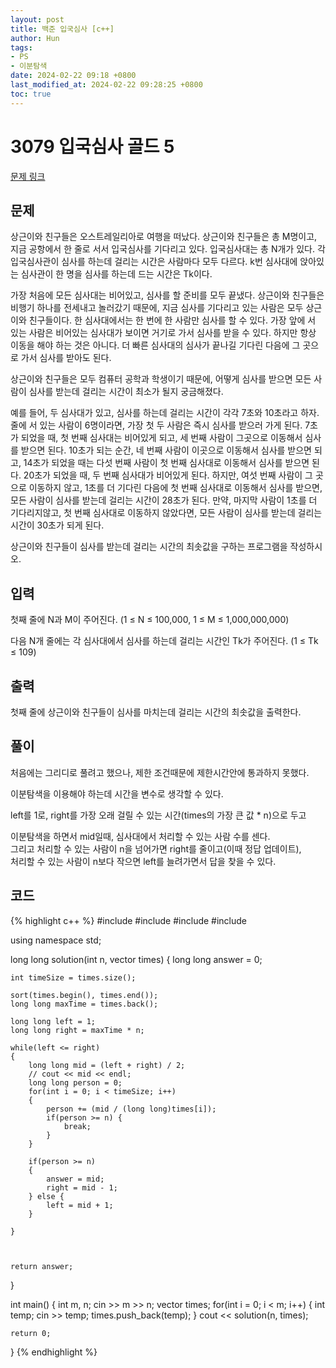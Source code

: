 ```yaml
---
layout: post
title: 백준 입국심사 [c++]
author: Hun
tags:
- PS
- 이분탐색
date: 2024-02-22 09:18 +0800
last_modified_at: 2024-02-22 09:28:25 +0800
toc: true
---
```


# 3079 입국심사 골드 5

<a href="https://www.acmicpc.net/problem/3079"> 문제 링크 </a>

## 문제

상근이와 친구들은 오스트레일리아로 여행을 떠났다. 상근이와 친구들은 총 M명이고, 지금 공항에서 한 줄로 서서 입국심사를 기다리고 있다. 입국심사대는 총 N개가 있다. 각 입국심사관이 심사를 하는데 걸리는 시간은 사람마다 모두 다르다. k번 심사대에 앉아있는 심사관이 한 명을 심사를 하는데 드는 시간은 Tk이다.

가장 처음에 모든 심사대는 비어있고, 심사를 할 준비를 모두 끝냈다. 상근이와 친구들은 비행기 하나를 전세내고 놀러갔기 때문에, 지금 심사를 기다리고 있는 사람은 모두 상근이와 친구들이다. 한 심사대에서는 한 번에 한 사람만 심사를 할 수 있다. 가장 앞에 서 있는 사람은 비어있는 심사대가 보이면 거기로 가서 심사를 받을 수 있다. 하지만 항상 이동을 해야 하는 것은 아니다. 더 빠른 심사대의 심사가 끝나길 기다린 다음에 그 곳으로 가서 심사를 받아도 된다.

상근이와 친구들은 모두 컴퓨터 공학과 학생이기 때문에, 어떻게 심사를 받으면 모든 사람이 심사를 받는데 걸리는 시간이 최소가 될지 궁금해졌다.

예를 들어, 두 심사대가 있고, 심사를 하는데 걸리는 시간이 각각 7초와 10초라고 하자. 줄에 서 있는 사람이 6명이라면, 가장 첫 두 사람은 즉시 심사를 받으러 가게 된다. 7초가 되었을 때, 첫 번째 심사대는 비어있게 되고, 세 번째 사람이 그곳으로 이동해서 심사를 받으면 된다. 10초가 되는 순간, 네 번째 사람이 이곳으로 이동해서 심사를 받으면 되고, 14초가 되었을 때는 다섯 번째 사람이 첫 번째 심사대로 이동해서 심사를 받으면 된다. 20초가 되었을 때, 두 번째 심사대가 비어있게 된다. 하지만, 여섯 번째 사람이 그 곳으로 이동하지 않고, 1초를 더 기다린 다음에 첫 번째 심사대로 이동해서 심사를 받으면, 모든 사람이 심사를 받는데 걸리는 시간이 28초가 된다. 만약, 마지막 사람이 1초를 더 기다리지않고, 첫 번째 심사대로 이동하지 않았다면, 모든 사람이 심사를 받는데 걸리는 시간이 30초가 되게 된다.

상근이와 친구들이 심사를 받는데 걸리는 시간의 최솟값을 구하는 프로그램을 작성하시오.

## 입력

첫째 줄에 N과 M이 주어진다. (1 ≤ N ≤ 100,000, 1 ≤ M ≤ 1,000,000,000)

다음 N개 줄에는 각 심사대에서 심사를 하는데 걸리는 시간인 Tk가 주어진다. (1 ≤ Tk ≤ 109)

## 출력

첫째 줄에 상근이와 친구들이 심사를 마치는데 걸리는 시간의 최솟값을 출력한다.

## 풀이

처음에는 그리디로 풀려고 했으나, 제한 조건때문에 제한시간안에 통과하지 못했다. 

이분탐색을 이용해야 하는데 시간을 변수로 생각할 수 있다.

left를 1로, right를 가장 오래 걸릴 수 있는 시간(times의 가장 큰 값 * n)으로 두고

이분탐색을 하면서 mid일때, 심사대에서 처리할 수 있는 사람 수를 센다.<br />
그리고 처리할 수 있는 사람이 n을 넘어가면 right를 줄이고(이때 정답 업데이트),<br />
처리할 수 있는 사람이 n보다 작으면 left를 늘려가면서 답을 찾을 수 있다.


## 코드
{% highlight c++ %}
#include <string>
#include <vector>
#include <iostream>
#include <algorithm>

using namespace std;

long long solution(int n, vector<int> times) {
    long long answer = 0;

    int timeSize = times.size();

    sort(times.begin(), times.end());
    long long maxTime = times.back();

    long long left = 1;
    long long right = maxTime * n;

    while(left <= right)
    {
        long long mid = (left + right) / 2;
        // cout << mid << endl;
        long long person = 0;
        for(int i = 0; i < timeSize; i++)
        {
            person += (mid / (long long)times[i]);
            if(person >= n) {
                break;
            }
        }

        if(person >= n)
        {
            answer = mid;
            right = mid - 1;
        } else {
            left = mid + 1;
        }

    }



    return answer;
}

int main()
{
    int m, n;
    cin >> m >> n;
    vector<int> times;
    for(int i = 0; i < m; i++)
    {
        int temp;
        cin >> temp;
        times.push_back(temp);
    }
    cout << solution(n, times);

    return 0;
}
{% endhighlight %}
